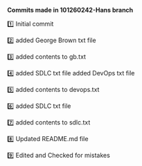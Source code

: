 **Commits made in 101260242-Hans branch**

:one: Initial commit

:two: added George Brown txt file

:three: added contents to gb.txt

:four: added SDLC txt file added DevOps txt file

:five: added contents to devops.txt

:six: added SDLC txt file

:seven: added contents to sdlc.txt

:eight: Updated README.md file

:nine: Edited and Checked for mistakes
